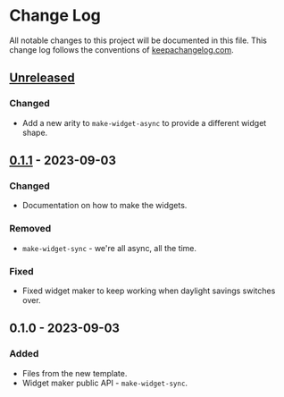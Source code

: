 # Change Log
All notable changes to this project will be documented in this file. This change log follows the conventions of [keepachangelog.com](http://keepachangelog.com/).

## [Unreleased]
### Changed
- Add a new arity to `make-widget-async` to provide a different widget shape.

## [0.1.1] - 2023-09-03
### Changed
- Documentation on how to make the widgets.

### Removed
- `make-widget-sync` - we're all async, all the time.

### Fixed
- Fixed widget maker to keep working when daylight savings switches over.

## 0.1.0 - 2023-09-03
### Added
- Files from the new template.
- Widget maker public API - `make-widget-sync`.

[Unreleased]: https://github.com/your-name/clojure-euler/compare/0.1.1...HEAD
[0.1.1]: https://github.com/your-name/clojure-euler/compare/0.1.0...0.1.1
